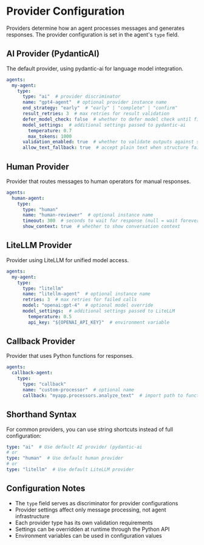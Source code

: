# Provider Configuration

Providers determine how an agent processes messages and generates responses. The provider configuration is set in the agent's `type` field.

## AI Provider (PydanticAI)
The default provider, using pydantic-ai for language model integration.

```yaml
agents:
  my-agent:
    type:
      type: "ai"  # provider discriminator
      name: "gpt4-agent"  # optional provider instance name
      end_strategy: "early"  # "early" | "complete" | "confirm"
      result_retries: 3  # max retries for result validation
      defer_model_check: false  # whether to defer model check until first run
      model_settings:  # additional settings passed to pydantic-ai
        temperature: 0.7
        max_tokens: 1000
      validation_enabled: true  # whether to validate outputs against schemas
      allow_text_fallback: true  # accept plain text when structure fails
```

## Human Provider
Provider that routes messages to human operators for manual responses.

```yaml
agents:
  human-agent:
    type:
      type: "human"
      name: "human-reviewer"  # optional instance name
      timeout: 300  # seconds to wait for response (null = wait forever)
      show_context: true  # whether to show conversation context
```

## LiteLLM Provider
Provider using LiteLLM for unified model access.

```yaml
agents:
  my-agent:
    type:
      type: "litellm"
      name: "litellm-agent"  # optional instance name
      retries: 3  # max retries for failed calls
      model: "openai:gpt-4"  # optional model override
      model_settings:  # additional settings passed to LiteLLM
        temperature: 0.5
        api_key: "${OPENAI_API_KEY}"  # environment variable
```

## Callback Provider
Provider that uses Python functions for responses.

```yaml
agents:
  callback-agent:
    type:
      type: "callback"
      name: "custom-processor"  # optional name
      callback: "myapp.processors.analyze_text"  # import path to function
```

## Shorthand Syntax
For common providers, you can use string shortcuts instead of full configuration:

```yaml
type: "ai"  # Use default AI provider (pydantic-ai
# or
type: "human"  # Use default human provider
# or
type: "litellm"  # Use default LiteLLM provider
```

## Configuration Notes
- The `type` field serves as discriminator for provider configurations
- Provider settings affect only message processing, not agent infrastructure
- Each provider type has its own validation requirements
- Settings can be overridden at runtime through the Python API
- Environment variables can be used in configuration values
